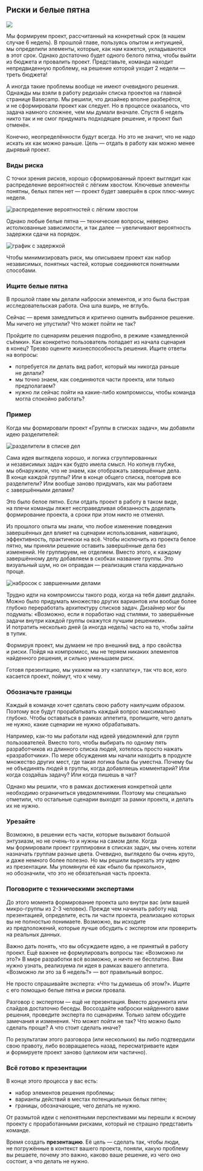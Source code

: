 ## <a name="h14"></a> Риски и белые пятна

![](../images/png/1.4-1.png)

Мы формируем проект, рассчитанный на конкретный срок (в нашем случае 6 недель). В прошлой главе, пользуясь опытом и интуицией, мы определили элементы, которые, как нам кажется, укладываются в этот срок. Однако достаточно будет одного белого пятна, чтобы выйти из бюджета и провалить проект. Представьте, команда находит непредвиденную проблему, на решение которой уходит 2 недели — треть бюджета! 

А иногда такие проблемы вообще не имеют очевидного решения. Однажды мы взяли в работу редизайн списка проектов на главной странице Basecamp. Мы решили, что дизайнер вполне разберётся, и не сформировали проект как следует. Но в процессе оказалось, что задача намного сложнее, чем мы думали вначале. Спустя 6 недель никто так и не смог придумать подходящее решение, и проект был отменён.

Конечно, неопределённости будут всегда. Но это не значит, что не надо искать их как можно раньше. Цель — отдать в работу как можно менее дырявый проект.

### Виды риска

С точки зрения рисков, хорошо сформированный проект выглядит как 
распределение вероятностей с лёгким хвостом. Ключевые элементы понятны, белых пятен нет — проект будет завершён в срок плюс-минус неделя.

![распределение вероятностей с лёгким хвостом](../images/png/1.4-2.png)

Однако любые белые пятна — технические вопросы, неверно истолкованные зависимости, и так далее — увеличивают вероятность задержки сдачи на порядок.

![график с задержкой](../images/png/1.4-3.png)

Чтобы минимизировать риск, мы описываем проект как набор независимых, понятных частей, которые соединяются понятными способами.

### Ищите белые пятна

В прошлой главе мы делали наброски элементов, и это была быстрая исследовательская работа. Она шла вширь, не вглубь. 

Сейчас — время замедлиться и критично оценить выбранное решение. Мы ничего не упустили? Что может пойти не так?

Пройдите по сценариям решения подробно, в режиме «замедленной съёмки». Как конкретно пользователь попадает из начала сценария в конец? Трезво оцените жизнеспособность решения. Ищите ответы на вопросы:

* потребуется ли делать вид работ, который мы никогда раньше не делали?
* мы точно знаем, как соединяются части проекта, или только предполагаем?
* нужно ли сейчас пойти на какие-либо компромиссы, чтобы команда могла спокойно работать?

### Пример


Когда мы формировали проект «Группы в списках задач», мы добавили идею разделителей:

![разделители в списке дел](../images/png/1.4-4.png)

Сама идея выглядела хорошо, и логика сгруппированных и независимых задач как будто имела смысл. Но копнув глубже, мы обнаружили, что не знаем, как отображать завершённые дела. В конце каждой группы? Или в конце общего списка, повторив все разделители? Или вообще заново придумать, как мы работаем с завершёнными делами?

Это было белое пятно. Если отдать проект в работу в таком виде, на плечи команды ляжет несправедливая обязанность доделать формирование проекта, а сроки при этом никто не отменял. 

Из прошлого опыта мы знали, что любое изменение поведения завершённых дел влияет на сценарии использования, навигацию, эффективность, практически на всё. Чтобы исключить из проекта белое пятно, мы приняли решение оставить завершённые дела без изменений. Не группируем, не отделяем. Вместо этого, к каждому завершённому делу добавляем в скобках название группы. Это визуальный шум, но он оправдан — реализация стала кардинально проще. 

![набросок с завршенными делами](../images/png/1.4-5.png)

Трудно идти на компромиссы такого рода, когда на тебя давит дедлайн. Можно было придумать множество других вариантов или вообще более глубоко переработать архитектуру списков задач. Дизайнер мог бы подумать: «Возможно, если я поработаю над стилями, то завершённые задачи внутри каждой группы окажутся лучшим решением». И потратить несколько дней (а иногда недель) часто на то, чтобы зайти в тупик.

Формируя проект, мы думаем не про внешний вид, а про свойства и риски. Пойдя на компромисс, мы не теряем никаких элементов найденного решения, и сильно уменьшаем риск.

Готовя презентацию, мы укажем на эту «заплатку», так что все, кого касается проект, поймут, что к чему.

### Обозначьте границы

Каждый в команде хочет сделать свою работу наилучшим образом. Поэтому все будут прорабатывать каждый вопрос максимально глубоко. Чтобы оставаться в рамках аппетита, пропишите, чего делать не нужно, какие сценарии не нужно обрабатывать.

Например, как-то мы работали над идеей уведомлений для групп пользователей. Вместо того, чтобы выбирать по одному пять разработчиков из длинного списка людей, хотелось просто нажать «разработчики». По мере обсуждения мы начали находить в продукте множество других мест, где такая логика была бы уместна. Почему бы не объединять людей в группы, когда добавляешь комментарий? Или когда создаёшь задачу? Или когда пишешь в чат?

Однако мы решили, что в рамках достижения конкретной цели необходимо ограничиться уведомлениями. Поэтому мы специально отметили, что остальные сценарии выходят за рамки проекта, и делать их не нужно.

### Урезайте

Возможно, в решении есть части, которые вызывают большой энтузиазм, но не очень-то и нужны на самом деле. Когда мы формировали проект группировки в списках задач, мы очень хотели назначать группам разные цвета. Очевидно, выглядело бы очень круто, и даже немного более полезно. Но мы решили вырезать эту идею из презентации. Мы упомянули её как «было бы прикольно», но обозначили, что это не обязательная часть проекта.

### Поговорите с техническими экспертами

До этого момента формирование проекта шло внутри вас (или вашей микро-группы из 2-3 человек). Прежде чем начинать работу над презентацией, определите, есть ли части проекта, реализацию которых вы не полностью понимаете. Возможно, вы исходите из предположений, которые лучше обсудить с экспертом или проверить на реальных данных.

Важно дать понять, что вы обсуждаете идею, а не принятый в работу проект. Ещё важнее не формулировать вопросы так: «Возможно ли это?» В мире разработки всё возможно, и ничто не бесплатно. Вам нужно узнать, реализуема ли идея в рамках вашего аппетита. «Возможно ли это за 6 недель?» — вот правильный вопрос.

Не просто спрашивайте эксперта: «Что ты думаешь об этом?». Ищите с его помощью белые пятна и риски провала. 

Разговор с экспертом — ещё не презентация. Вместо документа или слайдов достаточно беседы. Воссоздайте наброски найденного вами решения, проведите эксперта по сценариям. Только затем обсудите замечания и изменения. Что может пойти не так? Что можно было сделать проще? А что стоит сделать иначе?

По результатам этого разговора (или нескольких) вы либо подтвердили свою правоту, либо возвращаетесь назад, пересматриваете идеи и формируете проект заново (целиком или частично).

### Всё готово к презентации

В конце этого процесса у вас есть:

* набор элементов решения проблемы;
* варианты действий в местах потенциальных белых пятен;
* границы, обозначающие, чего делать не нужно.

От размытой идеи с непонятными перспективами мы перешли к ясному проекту с проработанными рисками, который не страшно представить команде.

Время создать **презентацию**. Её цель — сделать так, чтобы люди, не погружённые в контекст вашего проекта, поняли, какую проблему вы решаете, почему это важно, каково ваше решение, из чего оно состоит, а что делать не нужно.